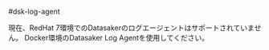 #dsk-log-agent

現在、RedHat 7環境でのDatasakerのログエージェントはサポートされていません。 Docker環境のDatasaker Log Agentを使用してください。